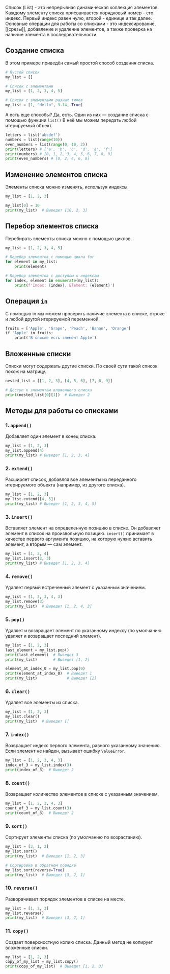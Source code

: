 Список (List) - это непрерывная динамическая коллекция элементов. Каждому элементу списка присваивается порядковый номер - его индекс. Первый индекс равен нулю, второй - единице и так далее. Основные операции для работы со списками - это индексирование, [[срезы]], добавление и удаление элементов, а также проверка на наличие элемента в последовательности.
## Создание списка
В этом примере приведён самый простой способ создания списка.
```python
# Пустой список 
my_list = []  

# Список с элементами 
my_list = [1, 2, 3, 4, 5]  

# Список с элементами разных типов 
my_list = [1, "Hello", 3.14, True]
```

А есть еще способы? Да, есть. Один из них — создание списка с помощью функции `list()` В неё мы можем передать любой итерируемый объект.
```python
letters = list('abcdef')  
numbers = list(range(10))  
even_numbers = list(range(0, 10, 2))  
print(letters) # ['a', 'b', 'c', 'd', 'e', 'f']
print(numbers) # [0, 1, 2, 3, 4, 5, 6, 7, 8, 9]
print(even_numbers) # [0, 2, 4, 6, 8]
```
## Изменение элементов списка
Элементы списка можно изменять, используя индексы.
```python
my_list = [1, 2, 3] 

my_list[0] = 10 
print(my_list)  # Выведет [10, 2, 3]
```

## Перебор элементов списка
Перебирать элементы списка можно с помощью циклов.
```python
my_list = [1, 2, 3, 4, 5]  

# Перебор элементов с помощью цикла for 
for element in my_list:     
	print(element)  

# Перебор элементов с доступом к индексам 
for index, element in enumerate(my_list):     
	print(f'Index: {index}, Element: {element}')

```

## Операция `in`
С помощью in мы можем проверить наличие элемента в списке, строке и любой другой итерируемой переменной.
```python
fruits = ['Apple', 'Grape', 'Peach', 'Banan', 'Orange']  
if 'Apple' in fruits:  
    print('В списке есть элемент Apple')
```

## Вложенные списки
Списки могут содержать другие списки. По своей сути такой список похож на матрицу.
```python
nested_list = [[1, 2, 3], [4, 5, 6], [7, 8, 9]]

# Доступ к элементам вложенного списка
print(nested_list[0][1])  # Выведет 2
```

## Методы для работы со списками

### 1. `append()`
Добавляет один элемент в конец списка.
```python
my_list = [1, 2, 3] 
my_list.append(4) 
print(my_list) # Выведет [1, 2, 3, 4]
```

### 2. `extend()`
Расширяет список, добавляя все элементы из переданного итерируемого объекта (например, из другого списка).
```python
my_list = [1, 2, 3] 
my_list.extend([4, 5]) 
print(my_list) # Выведет [1, 2, 3, 4, 5]
```

### 3. `insert()`
Вставляет элемент на определенную позицию в списке. Он добавляет элемент в список на произ­вольную позицию. `insert()` принимает в качестве первого аргу­мента позицию, на которую нужно вставить элемент, а вторым — сам элемент.
```python
my_list = [1, 2, 4] 
my_list.insert(2, 3) 
print(my_list) # Выведет [1, 2, 3, 4]
```

### 4. `remove()`
Удаляет первый встреченный элемент с указанным значением.
```python
my_list = [1, 2, 3, 4, 3]
my_list.remove(3)
print(my_list)  # Выведет [1, 2, 4, 3]
```

### 5. `pop()`
Удаляет и возвращает элемент по указанному индексу (по умолчанию удаляет и возвращает последний элемент).
```python
my_list = [1, 2, 3]
last_element = my_list.pop()
print(last_element)  # Выведет 3
print(my_list)       # Выведет [1, 2]

element_at_index_0 = my_list.pop(0)
print(element_at_index_0)  # Выведет 1
print(my_list)             # Выведет [2]
```

### 6. `clear()`
Удаляет все элементы из списка.
```python
my_list = [1, 2, 3]
my_list.clear()
print(my_list)  # Выведет []
```

### 7. `index()`
Возвращает индекс первого элемента, равного указанному значению. Если элемент не найден, вызывает ошибку `ValueError`.
```python
my_list = [1, 2, 3, 4, 3]
index_of_3 = my_list.index(3)
print(index_of_3)  # Выведет 2
```

### 8. `count()`
Возвращает количество элементов в списке с указанным значением.
```python
my_list = [1, 2, 3, 4, 3]
count_of_3 = my_list.count(3)
print(count_of_3)  # Выведет 2
```

### 9. `sort()`
Сортирует элементы списка (по умолчанию по возрастанию).
```python
my_list = [3, 1, 2]
my_list.sort()
print(my_list)  # Выведет [1, 2, 3]

# Сортировка в обратном порядке
my_list.sort(reverse=True)
print(my_list)  # Выведет [3, 2, 1]
```

### 10. `reverse()`
Разворачивает порядок элементов в списке на месте.
```python
my_list = [1, 2, 3]
my_list.reverse()
print(my_list)  # Выведет [3, 2, 1]
```

### 11. `copy()`
Создает поверхностную копию списка. Данный метод не копирует вложенные списки.
```python
my_list = [1, 2, 3]
copy_of_my_list = my_list.copy()
print(copy_of_my_list)  # Выведет [1, 2, 3]
```
